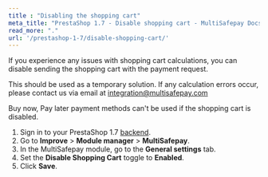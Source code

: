 ```yaml
---
title : "Disabling the shopping cart"
meta_title: "PrestaShop 1.7 - Disable shopping cart - MultiSafepay Docs"
read_more: "."
url: '/prestashop-1-7/disable-shopping-cart/'
---
```


If you experience any issues with shopping cart calculations, you can disable sending the shopping cart with the payment request.

This should be used as a temporary solution. If any calculation errors occur, please contact us via email at <integration@multisafepay.com>

Buy now, Pay later payment methods can't be used if the shopping cart is disabled.

1. Sign in to your PrestaShop 1.7 [backend](/glossaries/multisafepay-glossary/#backend).
2. Go to **Improve** > **Module manager** > **MultiSafepay**.
3. In the MultiSafepay module, go to the **General settings** tab.
4. Set the **Disable Shopping Cart** toggle to **Enabled**.
5. Click **Save**.
